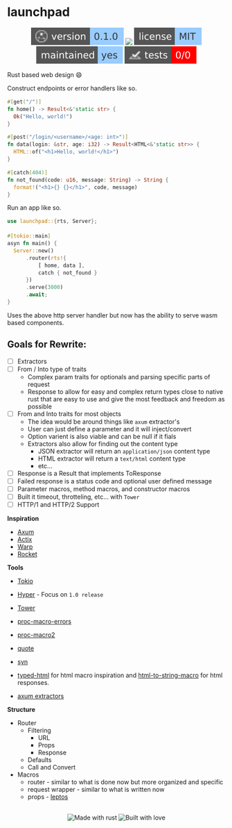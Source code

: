 # launchpad 

<!-- Header Badges -->

<div align="center">
  
<img src="assets/badges/version.svg" alt="Version"/>
<a href="https://github.com/Tired-Fox/launchpad/releases" alt="Release"><img src="https://img.shields.io/github/v/release/tired-fox/launchpad.svg?style=flat-square&color=9cf"/></a>
<a href="https://github.com/Tired-Fox/launchpad/blob/main/LICENSE" alt="License"><img src="assets/badges/license.svg"/></a>
<br>
<img src="assets/badges/maintained.svg" alt="Maintained"/>
<img src="assets/badges/tests.svg" alt="Tests"/>
  
</div>

<!-- End Header -->

Rust based web design :smile:

Construct endpoints or error handlers like so.

```rust
#[get("/")]
fn home() -> Result<&'static str> {
  Ok("Hello, world!")
}
```

```rust
#[post("/login/<username>/<age: int>")]
fn data(login: &str, age: i32) -> Result<HTML<&'static str>> {
  HTML::of("<h1>Hello, world!</h1>")
}
```

```rust
#[catch(404)]
fn not_found(code: u16, message: String) -> String {
  format!("<h1>{} {}</h1>", code, message)
}
```

Run an app like so.
```rust
use launchpad::{rts, Server};

#[tokio::main]
asyn fn main() {
  Server::new()
      .router(rts!{
          [ home, data ],
          catch { not_found }
      })
      .serve(3000)
      .await;
}
```

Uses the above http server handler but now has the ability to serve wasm based
components.

## Goals for Rewrite:
- [ ] Extractors
- [ ] From / Into type of traits
  - Complex param traits for optionals and parsing specific parts of request
  - Response to allow for easy and complex return types close to native rust that are easy to use and give the most feedback and freedom as possible
- [ ] From and Into traits for most objects
  - The idea would be around things like `axum` extractor's
  - User can just define a parameter and it will inject/convert
  - Option varient is also viable and can be null if it fials
  - Extractors also allow for finding out the content type
    - JSON extractor will return an `application/json` content type
    - HTML extractor will return a `text/html` content type
    - etc...
- [ ] Response is a Result that implements ToResponse
- [ ] Failed response is a status code and optional user defined message
- [ ] Parameter macros, method macros, and constructor macros
- [ ] Built it timeout, throtteling, etc... with `Tower`
- [ ] HTTP/1 and HTTP/2 Support

**Inspiration**
- [Axum](https://github.com/tokio-rs/axum)
- [Actix](https://github.com/actix/actix-web)
- [Warp](https://github.com/seanmonstar/warp)
- [Rocket](https://rocket.rs/)

**Tools**
- [Tokio](https://tokio.rs/)
- [Hyper](https://hyper.rs/) - Focus on `1.0 release`
- [Tower](https://github.com/tower-rs/tower)

- [proc-macro-errors](https://docs.rs/proc-macro-error/latest/proc_macro_error/)
- [proc-macro2](https://docs.rs/proc-macro2/latest/proc_macro2/)
- [quote](https://docs.rs/quote/latest/quote/)
- [syn](https://docs.rs/syn/latest/syn/)

- [typed-html](https://crates.io/crates/typed-html/0.2.2) for html macro inspiration and [html-to-string-macro](https://docs.rs/html-to-string-macro/latest/src/html_to_string_macro/lib.rs.html#96-105) for html responses. 

- [axum extractors](https://github.com/search?q=repo%3Atokio-rs%2Faxum+extractor&type=code)

**Structure**
- Router
  - Filtering
    - URL
    - Props
    - Response
  - Defaults
  - Call and Convert
- Macros
  - router - similar to what is done now but more organized and specific
  - request wrapper - similar to what is written now
  - props - [leptos](https://leptos-rs.github.io/leptos/view/03_components.html?highlight=%23%5Bprops#into-props)

<!-- Footer Badges --!>

<br>
<div align="center">
  <img src="assets/badges/made_with_rust.svg" alt="Made with rust"/>
  <img src="assets/badges/built_with_love.svg" alt="Built with love"/>
</div>

<!-- End Footer -->
